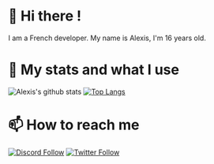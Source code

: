 # 👋 Hi there !
I am a French developer. My name is Alexis, I'm 16 years old.

# 🚀 My stats and what I use
<!--
- [Java](https://docs.oracle.com/javase/8/docs/api/)
-->

<!--<details>
  <summary>:zap: GitHub Stats</summary>

  <img align="left" alt="codeSTACKr's GitHub Stats" src="https://github-readme-stats.vercel.app/api?username=sathonay&count_private=true&show_icons=true&hide_border=true" />

</details>-->

![Alexis's github stats](https://github-readme-stats.sathonay.vercel.app/api?username=sathonay&count_private=true&show_icons=true)
[![Top Langs](https://github-readme-stats.sathonay.vercel.app/api/top-langs/?username=sathonay&layout=compact&hide_border=true)](https://github.com/sathonay)


# 📫 How to reach me
[![Discord Follow](https://img.shields.io/static/v1?label=Discord&message=sathonay%235371&color=7289DA&logo=Discord&style=for-the-badge)](#)
[![Twitter Follow](https://img.shields.io/twitter/follow/sathonayOffi?color=%231DA1F2&label=Follow%20me&logo=Twitter&style=for-the-badge)](https://twitter.com/sathonayOffi)

<!--
**sathonay/sathonay** is a ✨ _special_ ✨ repository because its `README.md` (this file) appears on your GitHub profile.

Here are some ideas to get you started:

- 🔭 I’m currently working on ...
- 🌱 I’m currently learning ...
- 👯 I’m looking to collaborate on ...
- 🤔 I’m looking for help with ...
- 💬 Ask me about ...
- 📫 How to reach me: ...
- 😄 Pronouns: ...
- ⚡ Fun fact: ...
-->
